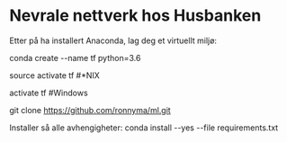 # Nevrale nettverk hos Husbanken

Etter på ha installert Anaconda, lag deg et virtuellt miljø:

conda create --name tf python=3.6

source activate tf #*NIX

activate tf #Windows

git clone https://github.com/ronnyma/ml.git

Installer så alle avhengigheter:
conda install --yes --file requirements.txt


